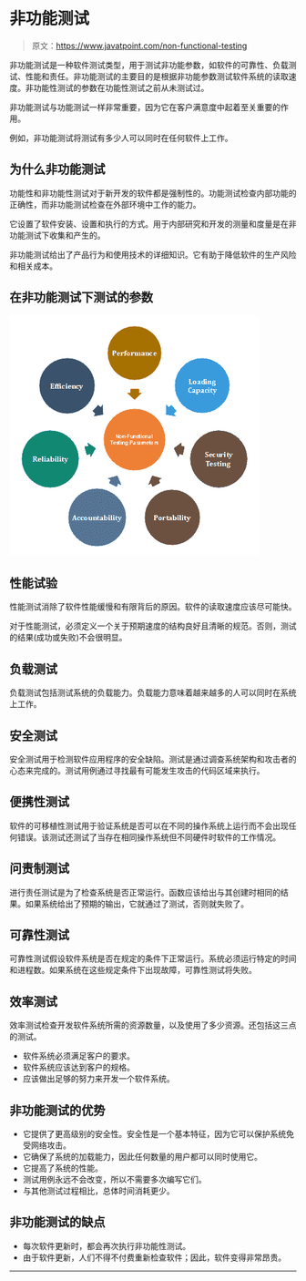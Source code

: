 # 非功能测试

> 原文：<https://www.javatpoint.com/non-functional-testing>

非功能测试是一种软件测试类型，用于测试非功能参数，如软件的可靠性、负载测试、性能和责任。非功能测试的主要目的是根据非功能参数测试软件系统的读取速度。非功能性测试的参数在功能性测试之前从未测试过。

非功能测试与功能测试一样非常重要，因为它在客户满意度中起着至关重要的作用。

例如，非功能测试将测试有多少人可以同时在任何软件上工作。

## 为什么非功能测试

功能性和非功能性测试对于新开发的软件都是强制性的。功能测试检查内部功能的正确性，而非功能测试检查在外部环境中工作的能力。

它设置了软件安装、设置和执行的方式。用于内部研究和开发的测量和度量是在非功能测试下收集和产生的。

非功能测试给出了产品行为和使用技术的详细知识。它有助于降低软件的生产风险和相关成本。

## 在非功能测试下测试的参数

![Non-Functional Testing](img/860ba298f93017eedd994398a8582b81.png)

## 性能试验

性能测试消除了软件性能缓慢和有限背后的原因。软件的读取速度应该尽可能快。

对于性能测试，必须定义一个关于预期速度的结构良好且清晰的规范。否则，测试的结果(成功或失败)不会很明显。

## 负载测试

负载测试包括测试系统的负载能力。负载能力意味着越来越多的人可以同时在系统上工作。

## 安全测试

安全测试用于检测软件应用程序的安全缺陷。测试是通过调查系统架构和攻击者的心态来完成的。测试用例通过寻找最有可能发生攻击的代码区域来执行。

## 便携性测试

软件的可移植性测试用于验证系统是否可以在不同的操作系统上运行而不会出现任何错误。该测试还测试了当存在相同操作系统但不同硬件时软件的工作情况。

## 问责制测试

进行责任测试是为了检查系统是否正常运行。函数应该给出与其创建时相同的结果。如果系统给出了预期的输出，它就通过了测试，否则就失败了。

## 可靠性测试

可靠性测试假设软件系统是否在规定的条件下正常运行。系统必须运行特定的时间和进程数。如果系统在这些规定条件下出现故障，可靠性测试将失败。

## 效率测试

效率测试检查开发软件系统所需的资源数量，以及使用了多少资源。还包括这三点的测试。

*   软件系统必须满足客户的要求。
*   软件系统应该达到客户的规格。
*   应该做出足够的努力来开发一个软件系统。

## 非功能测试的优势

*   它提供了更高级别的安全性。安全性是一个基本特征，因为它可以保护系统免受网络攻击。
*   它确保了系统的加载能力，因此任何数量的用户都可以同时使用它。
*   它提高了系统的性能。
*   测试用例永远不会改变，所以不需要多次编写它们。
*   与其他测试过程相比，总体时间消耗更少。

## 非功能测试的缺点

*   每次软件更新时，都会再次执行非功能性测试。
*   由于软件更新，人们不得不付费重新检查软件；因此，软件变得非常昂贵。

* * *